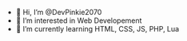- 👋 Hi, I’m @DevPinkie2070
- 👀 I’m interested in Web Developement
- 🌱 I’m currently learning HTML, CSS, JS, PHP, Lua


<!---
DevPinkie2070/DevPinkie2070 is a ✨ special ✨ repository because its `README.md` (this file) appears on your GitHub profile.
You can click the Preview link to take a look at your changes.
--->

